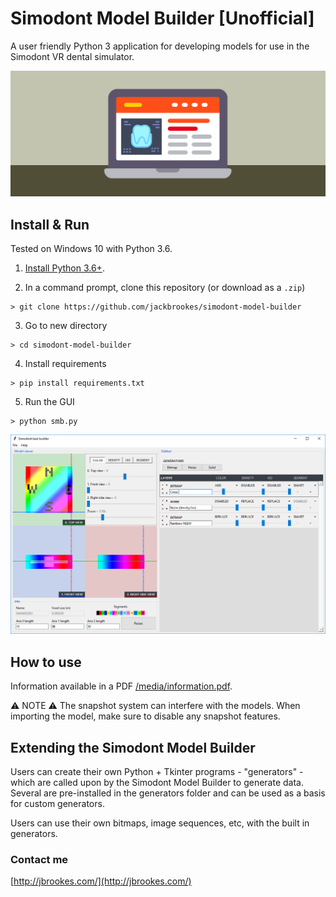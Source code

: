 # Simodont Model Builder [Unofficial]

A user friendly Python 3 application for developing models for use in the Simodont VR dental simulator.

![Simodont model builder banner](/media/smb-banner.png)

## Install & Run

Tested on Windows 10 with Python 3.6. 

1. [Install Python 3.6+](https://www.python.org/downloads/).

2. In a command prompt, clone this repository (or download as a `.zip`)

```
> git clone https://github.com/jackbrookes/simodont-model-builder
```

3. Go to new directory

```
> cd simodont-model-builder
```

4. Install requirements

```
> pip install requirements.txt
```

5. Run the GUI

```
> python smb.py
```

![Simodont model builder screenshot](/media/Capture.PNG)

## How to use

Information available in a PDF [/media/information.pdf](/media/information.pdf).

⚠️ NOTE ⚠️
The snapshot system can interfere with the models. When importing the model, make sure to disable any snapshot features.


## Extending the Simodont Model Builder

Users can create their own Python + Tkinter programs - "generators" - which are called upon by the Simodont Model Builder to generate data. Several are pre-installed in the generators folder and can be used as a basis for custom generators. 

Users can use their own bitmaps, image sequences, etc, with the built in generators. 

### Contact me

[http://jbrookes.com/](http://jbrookes.com/)
